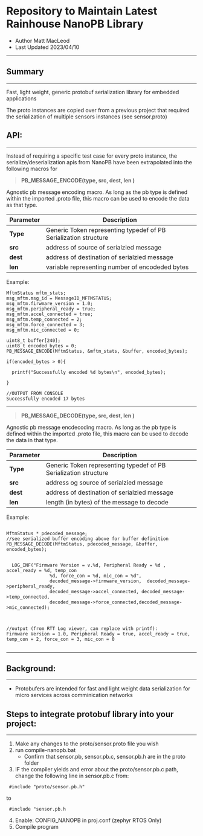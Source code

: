 

# Repository to Maintain Latest Rainhouse NanoPB Library #
- Author Matt MacLeod
- Last Updated 2023/04/10
********

## Summary
********
Fast, light weight, generic protobuf serialization library for embedded applications 

The proto instances are copied over from a previous project that required the serialization of multiple sensors instances (see sensor.proto)

 
## API: 
********

Instead of requiring a specific test case for every proto instance, the serialize/deserialization apis from NanoPB have been extrapolated into the following macros for 

>**PB_MESSAGE_ENCODE(type, src, dest, len )**

Agnostic pb message encoding macro. As long as the pb type is defined within the imported .proto file, this macro can be used to encode the data as that type.


Parameter        | Description |
------------- | -------------
|**Type** | Generic Token representing typedef of PB Serialization structure
|**src** |address of source of serialzied message
|**dest** | address of destination of serialzied message
|**len** | variable representing number of encodeded bytes 

Example: 
```
MftmStatus mftm_stats; 
msg_mftm.msg_id = MessageID_MFTMSTATUS;
msg_mftm.firwmare_version = 1.0; 
msg_mftm.peripheral_ready = true; 
msg_mftm.accel_connected = true; 
msg_mftm.temp_connected = 2; 
msg_mftm.force_connected = 3;
msg_mftm.mic_connected = 0;

uint8_t buffer[240];  
uint8_t encoded_bytes = 0; 
PB_MESSAGE_ENCODE(MftmStatus, &mftm_stats, &buffer, encoded_bytes); 

if(encoded_bytes > 0){ 

  printf("Successfully encoded %d bytes\n", encoded_bytes); 

}

//OUTPUT FROM CONSOLE
Successfully encoded 17 bytes

```
********

>**PB_MESSAGE_DECODE(type, src, dest, len )**

Agnostic pb message encdecoding macro. As long as the pb type is defined within the imported .proto file, this macro can be used to decode the data in that type.


Parameter        | Description |
------------- | -------------
|**Type** | Generic Token representing typedef of PB Serialization structure
|**src** |address og source of serialzied message
|**dest** | address of destination of serialzied message
|**len** | length (in bytes) of the message to decode   

Example: 
```

MftmStatus * pdecoded_message; 
//see serialized buffer encoding above for buffer definition
PB_MESSAGE_DECODE(MftmStatus, pdecoded_message, &buffer, encoded_bytes); 


  LOG_INF("Firmware Version = v.%d, Peripheral Ready = %d , accel_ready = %d, temp_con 
                %d, force_con = %d, mic_con = %d", 
                decoded_message->firmware_version,  decoded_message->peripheral_ready,   
                decoded_message->accel_connected, decoded_message->temp_connected,
                decoded_message->force_connected,decoded_message->mic_connected); 



//output (from RTT Log viewer, can replace with printf): 
Firmware Version = 1.0, Peripheral Ready = true, accel_ready = true, temp_con = 2, force_con = 3, mic_con = 0


```
********




## Background: 
********

- Protobufers are intended for fast and light weight data serialization for micro services across comminication networks 


## Steps to integrate protobuf library into your project: 

********

1. Make any changes to the proto/sensor.proto file you wish 
2. run compile-nanopb.bat 
    - Confirm that sensor.pb, sensor.pb.c, sensor.pb.h are in the proto folder 
3. IF the compiler yields and error about the proto/sensor.pb.c path, change the following line in sensor.pb.c from:
 
 ```
  #include "proto/sensor.pb.h" 
```  
to  

```
 #include "sensor.pb.h
```

4. Enable: CONFIG_NANOPB in proj.conf (zephyr RTOS Only)
5. Compile program